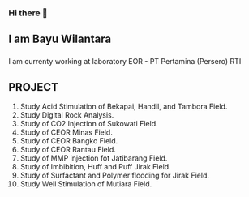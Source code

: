 ### Hi there 👋

## I am Bayu Wilantara

###
I am currenty working at laboratory EOR - PT Pertamina (Persero) RTI

## PROJECT

1. Study Acid Stimulation of Bekapai, Handil, and
Tambora Field.
2. Study Digital Rock Analysis.
3. Study of CO2 Injection of Sukowati Field.
4. Study of CEOR Minas Field.
5. Study of CEOR Bangko Field.
6. Study of CEOR Rantau Field.
7. Study of MMP injection fot Jatibarang Field.
8. Study of Imbibition, Huff and Puff Jirak Field.
9. Study of Surfactant and Polymer flooding for Jirak
Field.
10. Study Well Stimulation of Mutiara Field.
